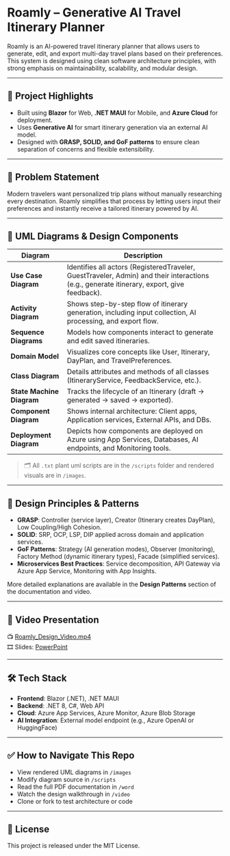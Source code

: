 # Roamly – Generative AI Travel Itinerary Planner

Roamly is an AI-powered travel itinerary planner that allows users to generate, edit, and export multi-day travel plans based on their preferences. This system is designed using clean software architecture principles, with strong emphasis on maintainability, scalability, and modular design.

---

## 📌 Project Highlights

- Built using **Blazor** for Web, **.NET MAUI** for Mobile, and **Azure Cloud** for deployment.
- Uses **Generative AI** for smart itinerary generation via an external AI model.
- Designed with **GRASP, SOLID, and GoF patterns** to ensure clean separation of concerns and flexible extensibility.

---

## 🧠 Problem Statement

Modern travelers want personalized trip plans without manually researching every destination. Roamly simplifies that process by letting users input their preferences and instantly receive a tailored itinerary powered by AI.

---

## 🧩 UML Diagrams & Design Components

| Diagram | Description |
|--------|-------------|
| **Use Case Diagram** | Identifies all actors (RegisteredTraveler, GuestTraveler, Admin) and their interactions (e.g., generate itinerary, export, give feedback). |
| **Activity Diagram** | Shows step-by-step flow of itinerary generation, including input collection, AI processing, and export flow. |
| **Sequence Diagrams** | Models how components interact to generate and edit saved itineraries. |
| **Domain Model** | Visualizes core concepts like User, Itinerary, DayPlan, and TravelPreferences. |
| **Class Diagram** | Details attributes and methods of all classes (ItineraryService, FeedbackService, etc.). |
| **State Machine Diagram** | Tracks the lifecycle of an Itinerary (draft → generated → saved → exported). |
| **Component Diagram** | Shows internal architecture: Client apps, Application services, External APIs, and DBs. |
| **Deployment Diagram** | Depicts how components are deployed on Azure using App Services, Databases, AI endpoints, and Monitoring tools. |

> 🗂️ All `.txt` plant uml scripts are in the `/scripts` folder and rendered visuals are in `/images`.

---

## 🎯 Design Principles & Patterns

- **GRASP**: Controller (service layer), Creator (Itinerary creates DayPlan), Low Coupling/High Cohesion.
- **SOLID**: SRP, OCP, LSP, DIP applied across domain and application services.
- **GoF Patterns**: Strategy (AI generation modes), Observer (monitoring), Factory Method (dynamic itinerary types), Facade (simplified services).
- **Microservices Best Practices**: Service decomposition, API Gateway via Azure App Service, Monitoring with App Insights.

More detailed explanations are available in the **Design Patterns** section of the documentation and video.

---

## 🎥 Video Presentation

📺 [Roamly_Design_Video.mp4](video/Roamly_Design_Video.mp4)  
🎞️ Slides: [PowerPoint](powerpoint/Roamly_Presentation.pptx)

---

## 🛠️ Tech Stack

- **Frontend**: Blazor (.NET), .NET MAUI
- **Backend**: .NET 8, C#, Web API
- **Cloud**: Azure App Services, Azure Monitor, Azure Blob Storage
- **AI Integration**: External model endpoint (e.g., Azure OpenAI or HuggingFace)

---

## ✅ How to Navigate This Repo

- View rendered UML diagrams in `/images`
- Modify diagram source in `/scripts`
- Read the full PDF documentation in `/word`
- Watch the design walkthrough in `/video`
- Clone or fork to test architecture or code

---

## 📃 License

This project is released under the MIT License.
